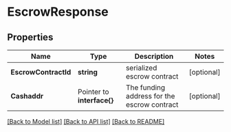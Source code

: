 # EscrowResponse

## Properties

Name | Type | Description | Notes
------------ | ------------- | ------------- | -------------
**EscrowContractId** | **string** | serialized escrow contract  | [optional] 
**Cashaddr** | Pointer to **interface{}** | The funding address for the escrow contract | [optional] 

[[Back to Model list]](../README.md#documentation-for-models) [[Back to API list]](../README.md#documentation-for-api-endpoints) [[Back to README]](../README.md)


